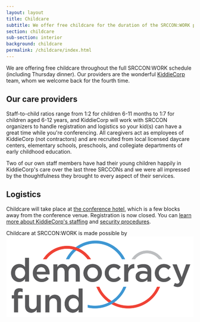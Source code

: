 ```yaml
---
layout: layout
title: Childcare
subtitle: We offer free childcare for the duration of the SRCCON:WORK program and welcome families of all sizes.
section: childcare
sub-section: interior
background: childcare
permalink: /childcare/index.html
---
```


We are offering free childcare throughout the full SRCCON:WORK schedule (including Thursday dinner). Our providers are the wonderful [KiddieCorp](https://www.kiddiecorp.com/) team, whom we welcome back for the fourth time.

## Our care providers

Staff-to-child ratios range from 1:2 for children 6-11 months to 1:7 for children aged 6-12 years, and KiddieCorp will work with SRCCON organizers to handle registration and logistics so your kid(s) can have a great time while you're conferencing. All caregivers act as employees of KiddieCorp (not contractors) and are recruited from local licensed daycare centers, elementary schools, preschools, and collegiate departments of early childhood education.

Two of our own staff members have had their young children happily in KiddieCorp's care over the last three SRCCONs and we were all impressed by the thoughtfulness they brought to every aspect of their services.

## Logistics

Childcare will take place at [the conference hotel](https://www.wyndhamhotels.com/wyndham/philadelphia-pennsylvania/wyndham-philadelphia-historic-district/), which is a few blocks away from the conference venue. Registration is now closed. You can [learn more about KiddieCorp's staffing](https://www.kiddiecorp.com/staffselect.html) and [security procedures](https://www.kiddiecorp.com/security.html).

<div id="sponsortag">
    <span>Childcare at SRCCON:WORK is made possible by</span> <a href="http://www.democracyfund.org/"><img src="/media/img/sponsors/2017/democracy_fund.png" class="childcare" alt="Democracy Fund"></a>
</div>

